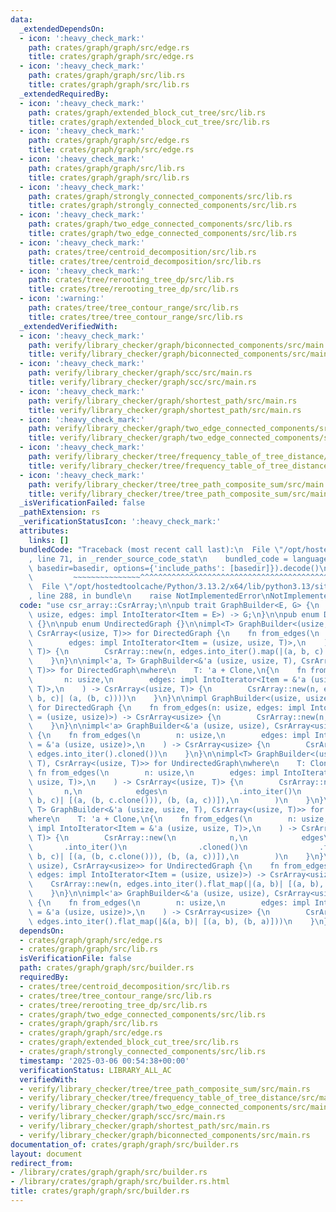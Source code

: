 ```yaml
---
data:
  _extendedDependsOn:
  - icon: ':heavy_check_mark:'
    path: crates/graph/graph/src/edge.rs
    title: crates/graph/graph/src/edge.rs
  - icon: ':heavy_check_mark:'
    path: crates/graph/graph/src/lib.rs
    title: crates/graph/graph/src/lib.rs
  _extendedRequiredBy:
  - icon: ':heavy_check_mark:'
    path: crates/graph/extended_block_cut_tree/src/lib.rs
    title: crates/graph/extended_block_cut_tree/src/lib.rs
  - icon: ':heavy_check_mark:'
    path: crates/graph/graph/src/edge.rs
    title: crates/graph/graph/src/edge.rs
  - icon: ':heavy_check_mark:'
    path: crates/graph/graph/src/lib.rs
    title: crates/graph/graph/src/lib.rs
  - icon: ':heavy_check_mark:'
    path: crates/graph/strongly_connected_components/src/lib.rs
    title: crates/graph/strongly_connected_components/src/lib.rs
  - icon: ':heavy_check_mark:'
    path: crates/graph/two_edge_connected_components/src/lib.rs
    title: crates/graph/two_edge_connected_components/src/lib.rs
  - icon: ':heavy_check_mark:'
    path: crates/tree/centroid_decomposition/src/lib.rs
    title: crates/tree/centroid_decomposition/src/lib.rs
  - icon: ':heavy_check_mark:'
    path: crates/tree/rerooting_tree_dp/src/lib.rs
    title: crates/tree/rerooting_tree_dp/src/lib.rs
  - icon: ':warning:'
    path: crates/tree/tree_contour_range/src/lib.rs
    title: crates/tree/tree_contour_range/src/lib.rs
  _extendedVerifiedWith:
  - icon: ':heavy_check_mark:'
    path: verify/library_checker/graph/biconnected_components/src/main.rs
    title: verify/library_checker/graph/biconnected_components/src/main.rs
  - icon: ':heavy_check_mark:'
    path: verify/library_checker/graph/scc/src/main.rs
    title: verify/library_checker/graph/scc/src/main.rs
  - icon: ':heavy_check_mark:'
    path: verify/library_checker/graph/shortest_path/src/main.rs
    title: verify/library_checker/graph/shortest_path/src/main.rs
  - icon: ':heavy_check_mark:'
    path: verify/library_checker/graph/two_edge_connected_components/src/main.rs
    title: verify/library_checker/graph/two_edge_connected_components/src/main.rs
  - icon: ':heavy_check_mark:'
    path: verify/library_checker/tree/frequency_table_of_tree_distance/src/main.rs
    title: verify/library_checker/tree/frequency_table_of_tree_distance/src/main.rs
  - icon: ':heavy_check_mark:'
    path: verify/library_checker/tree/tree_path_composite_sum/src/main.rs
    title: verify/library_checker/tree/tree_path_composite_sum/src/main.rs
  _isVerificationFailed: false
  _pathExtension: rs
  _verificationStatusIcon: ':heavy_check_mark:'
  attributes:
    links: []
  bundledCode: "Traceback (most recent call last):\n  File \"/opt/hostedtoolcache/Python/3.13.2/x64/lib/python3.13/site-packages/onlinejudge_verify/documentation/build.py\"\
    , line 71, in _render_source_code_stat\n    bundled_code = language.bundle(stat.path,\
    \ basedir=basedir, options={'include_paths': [basedir]}).decode()\n          \
    \         ~~~~~~~~~~~~~~~^^^^^^^^^^^^^^^^^^^^^^^^^^^^^^^^^^^^^^^^^^^^^^^^^^^^^^^^^^^^^^^^^^\n\
    \  File \"/opt/hostedtoolcache/Python/3.13.2/x64/lib/python3.13/site-packages/onlinejudge_verify/languages/rust.py\"\
    , line 288, in bundle\n    raise NotImplementedError\nNotImplementedError\n"
  code: "use csr_array::CsrArray;\n\npub trait GraphBuilder<E, G> {\n    fn from_edges(n:\
    \ usize, edges: impl IntoIterator<Item = E>) -> G;\n}\n\npub enum DirectedGraph\
    \ {}\n\npub enum UndirectedGraph {}\n\nimpl<T> GraphBuilder<(usize, usize, T),\
    \ CsrArray<(usize, T)>> for DirectedGraph {\n    fn from_edges(\n        n: usize,\n\
    \        edges: impl IntoIterator<Item = (usize, usize, T)>,\n    ) -> CsrArray<(usize,\
    \ T)> {\n        CsrArray::new(n, edges.into_iter().map(|(a, b, c)| (a, (b, c))))\n\
    \    }\n}\n\nimpl<'a, T> GraphBuilder<&'a (usize, usize, T), CsrArray<(usize,\
    \ T)>> for DirectedGraph\nwhere\n    T: 'a + Clone,\n{\n    fn from_edges(\n \
    \       n: usize,\n        edges: impl IntoIterator<Item = &'a (usize, usize,\
    \ T)>,\n    ) -> CsrArray<(usize, T)> {\n        CsrArray::new(n, edges.into_iter().cloned().map(|(a,\
    \ b, c)| (a, (b, c))))\n    }\n}\n\nimpl GraphBuilder<(usize, usize), CsrArray<usize>>\
    \ for DirectedGraph {\n    fn from_edges(n: usize, edges: impl IntoIterator<Item\
    \ = (usize, usize)>) -> CsrArray<usize> {\n        CsrArray::new(n, edges.into_iter())\n\
    \    }\n}\n\nimpl<'a> GraphBuilder<&'a (usize, usize), CsrArray<usize>> for DirectedGraph\
    \ {\n    fn from_edges(\n        n: usize,\n        edges: impl IntoIterator<Item\
    \ = &'a (usize, usize)>,\n    ) -> CsrArray<usize> {\n        CsrArray::new(n,\
    \ edges.into_iter().cloned())\n    }\n}\n\nimpl<T> GraphBuilder<(usize, usize,\
    \ T), CsrArray<(usize, T)>> for UndirectedGraph\nwhere\n    T: Clone,\n{\n   \
    \ fn from_edges(\n        n: usize,\n        edges: impl IntoIterator<Item = (usize,\
    \ usize, T)>,\n    ) -> CsrArray<(usize, T)> {\n        CsrArray::new(\n     \
    \       n,\n            edges\n                .into_iter()\n                .flat_map(|(a,\
    \ b, c)| [(a, (b, c.clone())), (b, (a, c))]),\n        )\n    }\n}\n\nimpl<'a,\
    \ T> GraphBuilder<&'a (usize, usize, T), CsrArray<(usize, T)>> for UndirectedGraph\n\
    where\n    T: 'a + Clone,\n{\n    fn from_edges(\n        n: usize,\n        edges:\
    \ impl IntoIterator<Item = &'a (usize, usize, T)>,\n    ) -> CsrArray<(usize,\
    \ T)> {\n        CsrArray::new(\n            n,\n            edges\n         \
    \       .into_iter()\n                .cloned()\n                .flat_map(|(a,\
    \ b, c)| [(a, (b, c.clone())), (b, (a, c))]),\n        )\n    }\n}\n\nimpl GraphBuilder<(usize,\
    \ usize), CsrArray<usize>> for UndirectedGraph {\n    fn from_edges(n: usize,\
    \ edges: impl IntoIterator<Item = (usize, usize)>) -> CsrArray<usize> {\n    \
    \    CsrArray::new(n, edges.into_iter().flat_map(|(a, b)| [(a, b), (b, a)]))\n\
    \    }\n}\n\nimpl<'a> GraphBuilder<&'a (usize, usize), CsrArray<usize>> for UndirectedGraph\
    \ {\n    fn from_edges(\n        n: usize,\n        edges: impl IntoIterator<Item\
    \ = &'a (usize, usize)>,\n    ) -> CsrArray<usize> {\n        CsrArray::new(n,\
    \ edges.into_iter().flat_map(|&(a, b)| [(a, b), (b, a)]))\n    }\n}\n"
  dependsOn:
  - crates/graph/graph/src/edge.rs
  - crates/graph/graph/src/lib.rs
  isVerificationFile: false
  path: crates/graph/graph/src/builder.rs
  requiredBy:
  - crates/tree/centroid_decomposition/src/lib.rs
  - crates/tree/tree_contour_range/src/lib.rs
  - crates/tree/rerooting_tree_dp/src/lib.rs
  - crates/graph/two_edge_connected_components/src/lib.rs
  - crates/graph/graph/src/lib.rs
  - crates/graph/graph/src/edge.rs
  - crates/graph/extended_block_cut_tree/src/lib.rs
  - crates/graph/strongly_connected_components/src/lib.rs
  timestamp: '2025-03-06 00:54:38+00:00'
  verificationStatus: LIBRARY_ALL_AC
  verifiedWith:
  - verify/library_checker/tree/tree_path_composite_sum/src/main.rs
  - verify/library_checker/tree/frequency_table_of_tree_distance/src/main.rs
  - verify/library_checker/graph/two_edge_connected_components/src/main.rs
  - verify/library_checker/graph/scc/src/main.rs
  - verify/library_checker/graph/shortest_path/src/main.rs
  - verify/library_checker/graph/biconnected_components/src/main.rs
documentation_of: crates/graph/graph/src/builder.rs
layout: document
redirect_from:
- /library/crates/graph/graph/src/builder.rs
- /library/crates/graph/graph/src/builder.rs.html
title: crates/graph/graph/src/builder.rs
---
```

